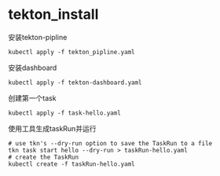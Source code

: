 # tekton_install
安装tekton-pipline
```
kubectl apply -f tekton_pipline.yaml
```
安装dashboard
```
kubectl apply -f tekton-dashboard.yaml
```

创建第一个task
```
kubectl apply -f task-hello.yaml
```
使用工具生成taskRun并运行
```
# use tkn's --dry-run option to save the TaskRun to a file
tkn task start hello --dry-run > taskRun-hello.yaml
# create the TaskRun
kubectl create -f taskRun-hello.yaml
```
